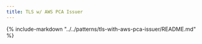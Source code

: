 ```yaml
---
title: TLS w/ AWS PCA Issuer
---
```


{%
   include-markdown "../../patterns/tls-with-aws-pca-issuer/README.md"
%}
